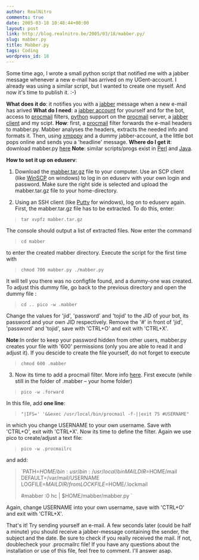```yaml
---
author: RealNitro
comments: true
date: 2005-03-18 10:48:44+00:00
layout: post
link: http://blog.realnitro.be/2005/03/18/mabber.py/
slug: mabber.py
title: Mabber.py
tags: Coding
wordpress_id: 18
---
```


Some time ago, I wrote a small python script that notified me with a jabber message whenever a new e-mail has arrived on my UGent-account. I already was using a similar script, but I wanted to create one myself. And now it's time to publish it. :-)

**What does it do**: it notifies you with a [jabber](http://www.jabber.org) message when a new e-mail has arived
**What do I need**: a [jabber account](http://www.jabber.org/network/) for yourself and for the bot, access to [procmail](http://www.procmail.org/) filters, [python](http://www.python.org/) support on the [procmail](http://www.procmail.org/) server, a [jabber client](http://www.jabber.org/software/clients.shtml) and my scipt.
**How**: first, a [procmail](http://www.procmail.org/) filter forwards the e-mail headers to mabber.py. Mabber analyses the headers, extracts the needed info and formats it. Then, using [xmpppy](http://xmpppy.sourceforge.net/) and a dummy jabber-account, a the little bot pops online and sends you a 'headline' message.
**Where do I get it**: download mabber.py [here](http://www.realnitro.be/files/mabber/mabber.tar.gz)
**Note**: similar scripts/progs exist in [Perl](http://www.openp2p.com/pub/a/p2p/2001/03/09/adams_1.html) and [Java](http://users.pandora.be/cobnet/ict/Jabber/jabber_presentatie.html).

**How to set it up on eduserv**:
1) Download the [mabber.tar.gz](http://www.realnitro.be/files/mabber/mabber.tar.gz) file to your computer. Use an SCP client (like [WinSCP](http://winscp.sourceforge.net/eng/download.php) on windows) to log in on eduserv with your own login and password. Make sure the right side is selected and upload the mabber.tar.gz file to your home-directory.

2) Using an SSH client (like [Putty](http://www.chiark.greenend.org.uk/~sgtatham/putty/download.html) for windows), log on to eduserv again. First, the mabber.tar.gz file has to be extracted. To do this, enter:

> `tar xvpfz mabber.tar.gz`

The console should output a list of extracted files. Now enter the command

> `cd mabber`

to enter the created mabber directory. Execute the script for the first time with

> `chmod 700 mabber.py
> ./mabber.py`

It will tell you there was no configfile found, and a dummy-one was created. To adjust this dummy file, go back to the previous directory and open the dummy file :

> `cd ..
> pico -w .mabber`

Change the values for 'jid', 'password' and 'tojid' to the JID of your bot, its password and your own JID respectively. Remove the '#' in front of 'jid', 'password' and 'tojid', save with 'CTRL+O' and exit with 'CTRL+X'.

**Note**:In order to keep your password hidden from other users, mabber.py creates your file with '600' permissions (only you are able to read it and adjust it). If you descide to create the file yourself, do not forget to execute

> `chmod 600 .mabber`

3) Now its time to add a procmail filter. More info [here](http://allserv.rug.ac.be/helpdesk/software/procmail.html). First execute (while still in the folder of .mabber – your home folder)

> `pico -w .forward`

In this file, add **one line**:

> `"|IFS=' '&&exec /usr/local/bin/procmail -f-||exit 75 #USERNAME"`

in which you change USERNAME to your own username. Save with 'CTRL+O', exit with 'CTRL+X'. Now its time to define the filter. Again we use pico to create/adjust a text file:

> `pico -w .procmailrc`

and add:

> `PATH=$HOME/bin:usr/bin:/usr/local/bin
> MAILDIR=$HOME/mail
> DEFAULT=/var/mail/USERNAME
> LOGFILE=$MAILDIR/from
> LOCKFILE=$HOME/.lockmail
> 
> #mabber
> :0 hc
> | $HOME/mabber/mabber.py
> `

Again, change USERNAME into your own username, save with 'CTRL+O' and exit with 'CTRL+X'.

That's it! Try sending yourself an e-mail. A few seconds later (could be half a minute) you should receive a jabber-message containing the sender, the subject and the date. Be sure to check if you really received the mail. If not, doublecheck your .procmailrc file! If you have any questions about the installation or use of this file, feel free to comment. I'll answer asap.
